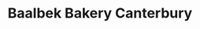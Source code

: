 ---
title: "Baalbek Bakery Canterbury"
url: /canterbury/baalbek-bakery-canterbury/
shop: Bäckerei
---